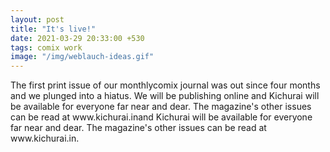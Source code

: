 ```yaml
---
layout: post
title: "It's live!"
date: 2021-03-29 20:33:00 +530
tags: comix work
image: "/img/weblauch-ideas.gif"
---
```

<p></p>
The first print issue of our monthlycomix journal was out since four months and we plunged into a hiatus. We will be publishing online and Kichurai will be available for everyone far near and dear. The magazine's other issues can be read at www.kichurai.inand Kichurai will be available for everyone far near and dear. The magazine's other issues can be read at www.kichurai.in.